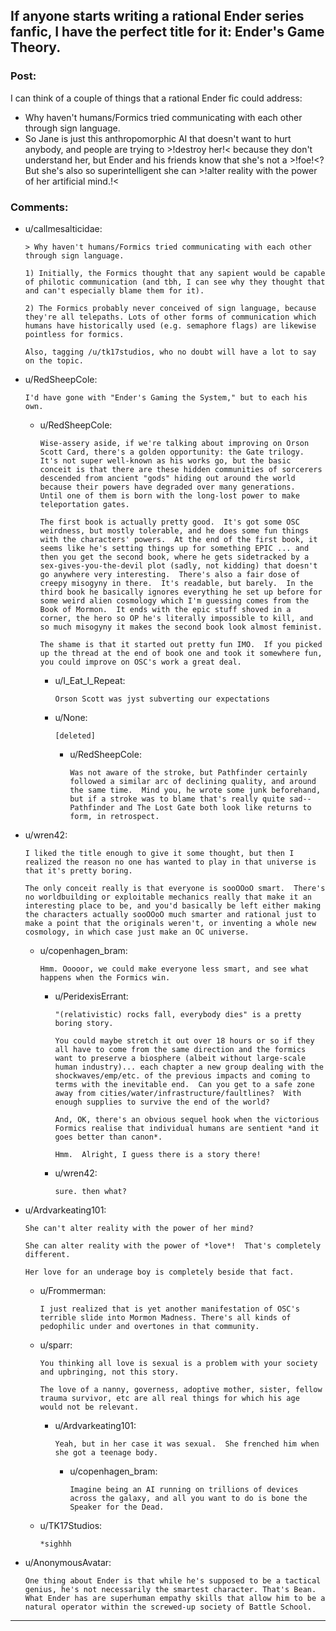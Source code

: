 ## If anyone starts writing a rational Ender series fanfic, I have the perfect title for it: Ender's Game Theory.

### Post:

I can think of a couple of things that a rational Ender fic could address:

* Why haven't humans/Formics tried communicating with each other through sign language.
* So Jane is just this anthropomorphic AI that doesn't want to hurt anybody, and people are trying to >!destroy her!< because they don't understand her, but Ender and his friends know that she's not a >!foe!<? But she's also so superintelligent she can >!alter reality with the power of her artificial mind.!<

### Comments:

- u/callmesalticidae:
  ```
  > Why haven't humans/Formics tried communicating with each other through sign language.

  1) Initially, the Formics thought that any sapient would be capable of philotic communication (and tbh, I can see why they thought that and can't especially blame them for it). 

  2) The Formics probably never conceived of sign language, because they're all telepaths. Lots of other forms of communication which humans have historically used (e.g. semaphore flags) are likewise pointless for formics. 

  Also, tagging /u/tk17studios, who no doubt will have a lot to say on the topic.
  ```

- u/RedSheepCole:
  ```
  I'd have gone with "Ender's Gaming the System," but to each his own.
  ```

  - u/RedSheepCole:
    ```
    Wise-assery aside, if we're talking about improving on Orson Scott Card, there's a golden opportunity: the Gate trilogy.  It's not super well-known as his works go, but the basic conceit is that there are these hidden communities of sorcerers descended from ancient "gods" hiding out around the world because their powers have degraded over many generations.  Until one of them is born with the long-lost power to make teleportation gates.

    The first book is actually pretty good.  It's got some OSC weirdness, but mostly tolerable, and he does some fun things with the characters' powers.  At the end of the first book, it seems like he's setting things up for something EPIC ... and then you get the second book, where he gets sidetracked by a sex-gives-you-the-devil plot (sadly, not kidding) that doesn't go anywhere very interesting.  There's also a fair dose of creepy misogyny in there.  It's readable, but barely.  In the third book he basically ignores everything he set up before for some weird alien cosmology which I'm guessing comes from the Book of Mormon.  It ends with the epic stuff shoved in a corner, the hero so OP he's literally impossible to kill, and so much misogyny it makes the second book look almost feminist.

    The shame is that it started out pretty fun IMO.  If you picked up the thread at the end of book one and took it somewhere fun, you could improve on OSC's work a great deal.
    ```

    - u/I_Eat_I_Repeat:
      ```
      Orson Scott was jyst subverting our expectations
      ```

    - u/None:
      ```
      [deleted]
      ```

      - u/RedSheepCole:
        ```
        Was not aware of the stroke, but Pathfinder certainly followed a similar arc of declining quality, and around the same time.  Mind you, he wrote some junk beforehand, but if a stroke was to blame that's really quite sad--Pathfinder and The Lost Gate both look like returns to form, in retrospect.
        ```

- u/wren42:
  ```
  I liked the title enough to give it some thought, but then I realized the reason no one has wanted to play in that universe is that it's pretty boring. 

  The only conceit really is that everyone is sooOOoO smart.  There's no worldbuilding or exploitable mechanics really that make it an interesting place to be, and you'd basically be left either making the characters actually sooOOoO much smarter and rational just to make a point that the originals weren't, or inventing a whole new cosmology, in which case just make an OC universe.
  ```

  - u/copenhagen_bram:
    ```
    Hmm. Ooooor, we could make everyone less smart, and see what happens when the Formics win.
    ```

    - u/PeridexisErrant:
      ```
      "(relativistic) rocks fall, everybody dies" is a pretty boring story.

      You could maybe stretch it out over 18 hours or so if they all have to come from the same direction and the formics want to preserve a biosphere (albeit without large-scale human industry)... each chapter a new group dealing with the shockwaves/emp/etc. of the previous impacts and coming to terms with the inevitable end.  Can you get to a safe zone away from cities/water/infrastructure/faultlines?  With enough supplies to survive the end of the world?

      And, OK, there's an obvious sequel hook when the victorious Formics realise that individual humans are sentient *and it goes better than canon*.

      Hmm.  Alright, I guess there is a story there!
      ```

    - u/wren42:
      ```
      sure. then what?
      ```

- u/Ardvarkeating101:
  ```
  She can't alter reality with the power of her mind?

  She can alter reality with the power of *love*!  That's completely different.

  Her love for an underage boy is completely beside that fact.
  ```

  - u/Frommerman:
    ```
    I just realized that is yet another manifestation of OSC's terrible slide into Mormon Madness. There's all kinds of pedophilic under and overtones in that community.
    ```

  - u/sparr:
    ```
    You thinking all love is sexual is a problem with your society and upbringing, not this story.

    The love of a nanny, governess, adoptive mother, sister, fellow trauma survivor, etc are all real things for which his age would not be relevant.
    ```

    - u/Ardvarkeating101:
      ```
      Yeah, but in her case it was sexual.  She frenched him when she got a teenage body.
      ```

      - u/copenhagen_bram:
        ```
        Imagine being an AI running on trillions of devices across the galaxy, and all you want to do is bone the Speaker for the Dead.
        ```

  - u/TK17Studios:
    ```
    *sighhh
    ```

- u/AnonymousAvatar:
  ```
  One thing about Ender is that while he's supposed to be a tactical genius, he's not necessarily the smartest character. That's Bean. What Ender has are superhuman empathy skills that allow him to be a natural operator within the screwed-up society of Battle School.
  ```

---

